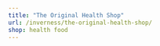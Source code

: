 ```yaml
---
title: "The Original Health Shop"
url: /inverness/the-original-health-shop/
shop: health food
---
```

